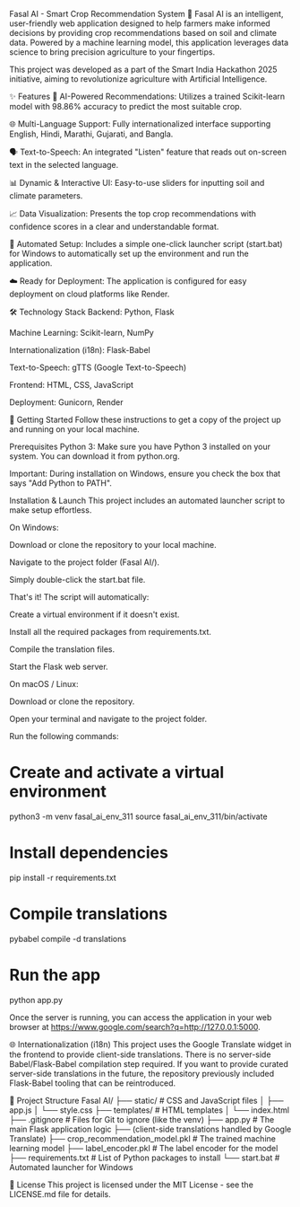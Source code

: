 Fasal AI - Smart Crop Recommendation System 🌾
Fasal AI is an intelligent, user-friendly web application designed to help farmers make informed decisions by providing crop recommendations based on soil and climate data. Powered by a machine learning model, this application leverages data science to bring precision agriculture to your fingertips.

This project was developed as a part of the Smart India Hackathon 2025 initiative, aiming to revolutionize agriculture with Artificial Intelligence.

✨ Features
🤖 AI-Powered Recommendations: Utilizes a trained Scikit-learn model with 98.86% accuracy to predict the most suitable crop.

🌐 Multi-Language Support: Fully internationalized interface supporting English, Hindi, Marathi, Gujarati, and Bangla.

🗣️ Text-to-Speech: An integrated "Listen" feature that reads out on-screen text in the selected language.

📊 Dynamic & Interactive UI: Easy-to-use sliders for inputting soil and climate parameters.

📈 Data Visualization: Presents the top crop recommendations with confidence scores in a clear and understandable format.

🚀 Automated Setup: Includes a simple one-click launcher script (start.bat) for Windows to automatically set up the environment and run the application.

☁️ Ready for Deployment: The application is configured for easy deployment on cloud platforms like Render.

🛠️ Technology Stack
Backend: Python, Flask

Machine Learning: Scikit-learn, NumPy

Internationalization (i18n): Flask-Babel

Text-to-Speech: gTTS (Google Text-to-Speech)

Frontend: HTML, CSS, JavaScript

Deployment: Gunicorn, Render

🚀 Getting Started
Follow these instructions to get a copy of the project up and running on your local machine.

Prerequisites
Python 3: Make sure you have Python 3 installed on your system. You can download it from python.org.

Important: During installation on Windows, ensure you check the box that says "Add Python to PATH".

Installation & Launch
This project includes an automated launcher script to make setup effortless.

On Windows:

Download or clone the repository to your local machine.

Navigate to the project folder (Fasal AI/).

Simply double-click the start.bat file.

That's it! The script will automatically:

Create a virtual environment if it doesn't exist.

Install all the required packages from requirements.txt.

Compile the translation files.

Start the Flask web server.

On macOS / Linux:

Download or clone the repository.

Open your terminal and navigate to the project folder.

Run the following commands:

# Create and activate a virtual environment
python3 -m venv fasal_ai_env_311
source fasal_ai_env_311/bin/activate

# Install dependencies
pip install -r requirements.txt

# Compile translations
pybabel compile -d translations

# Run the app
python app.py

Once the server is running, you can access the application in your web browser at https://www.google.com/search?q=http://127.0.0.1:5000.

🌐 Internationalization (i18n)
This project uses the Google Translate widget in the frontend to provide client-side translations. There is no server-side Babel/Flask-Babel compilation step required.
If you want to provide curated server-side translations in the future, the repository previously included Flask-Babel tooling that can be reintroduced.

📂 Project Structure
Fasal AI/
├── static/                 # CSS and JavaScript files
│   ├── app.js
│   └── style.css
├── templates/              # HTML templates
│   └── index.html
├── .gitignore              # Files for Git to ignore (like the venv)
├── app.py                  # The main Flask application logic
├── (client-side translations handled by Google Translate)
├── crop_recommendation_model.pkl # The trained machine learning model
├── label_encoder.pkl       # The label encoder for the model
├── requirements.txt        # List of Python packages to install
└── start.bat               # Automated launcher for Windows

📜 License
This project is licensed under the MIT License - see the LICENSE.md file for details.